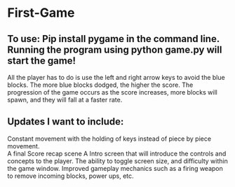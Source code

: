 # First-Game

To use: 
Pip install pygame in the command line.
Running the program using python game.py will start the game!
-------------------------------------------------------------
All the player has to do is use the left and right arrow keys to avoid the blue blocks.
The more blue blocks dodged, the higher the score. 
The progression of the game occurs as the score increases, more blocks will spawn, and they will fall at a faster rate. 

Updates I want to include:
-----------------------------
Constant movement with the holding of keys instead of piece by piece movement. <br>
A final Score recap scene
A Intro screen that will introduce the controls and concepts to the player. 
The ability to toggle screen size, and difficulty within the game window. 
Improved gameplay mechanics such as a firing weapon to remove incoming blocks, power ups, etc. 
